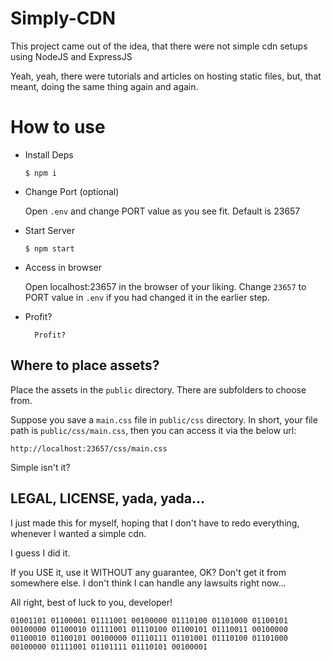 # Simply-CDN

This project came out of the idea, that there were not simple cdn setups using NodeJS and ExpressJS

Yeah, yeah, there were tutorials and articles on hosting static files, but, that meant, doing the same thing again and again.


# How to use

- Install Deps

      $ npm i 

- Change Port (optional)

    Open `.env` and change PORT value as you see fit. Default is 23657

- Start Server

      $ npm start

- Access in browser

    Open localhost:23657 in the browser of your liking.
    Change `23657` to PORT value in `.env` if you had changed it in the earlier step.

- Profit?

        Profit?

## Where to place assets?

Place the assets in the `public` directory. 
There are subfolders to choose from.

Suppose you save a `main.css` file in `public/css` directory.
In short, your file path is `public/css/main.css`, then you can access it
via the below url:

    http://localhost:23657/css/main.css

Simple isn't it?

## LEGAL, LICENSE, yada, yada...

I just made this for myself, hoping that I don't have to redo everything, whenever I wanted a simple cdn.

I guess I did it.

If you USE it, use it WITHOUT any guarantee, OK?
Don't get it from somewhere else. I don't think I can handle any lawsuits right now...

All right, best of luck to you, developer!

    01001101 01100001 01111001 00100000 01110100 01101000 01100101 00100000 01100010 01111001 01110100 01100101 01110011 00100000 01100010 01100101 00100000 01110111 01101001 01110100 01101000 00100000 01111001 01101111 01110101 00100001
